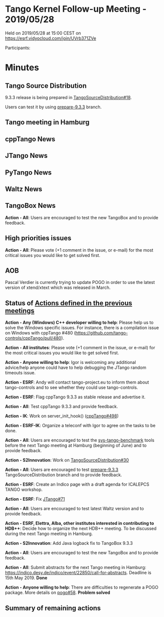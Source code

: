 # Tango Kernel Follow-up Meeting - 2019/05/28

Held on 2019/05/28 at 15:00 CEST on https://esrf.vidyocloud.com/join/UVrb371ZVe

Participants: 


# Minutes

## Tango Source Distribution

9.3.3 release is being prepared in [TangoSourceDistribution#18](https://github.com/tango-controls/TangoSourceDistribution/pull/18).

Users can test it by using [prepare-9.3.3](https://github.com/tango-controls/TangoSourceDistribution/tree/prepare-9.3.3) branch.

## Tango meeting in Hamburg

## cppTango News

## JTango News

## PyTango News

## Waltz News

## TangoBox News

**Action - All**: Users are encouraged to test the new TangoBox and to provide feedback.

## High priorities issues

**Action - All**: Please vote (+1 comment in the issue, or e-mail) for the most critical issues you would 
like to get solved first.

## AOB

Pascal Verdier is currently trying to update POGO in order to use the latest version of xtend/xtext which was released in March.

## Status of [Actions defined in the previous meetings](https://github.com/tango-controls/tango-kernel-followup/blob/master/2019-05-09/Minutes.md#summary-of-remaining-actions)

**Action - Any (Windows) C++ developer willing to help**: Please help us to solve the Windows specific issues. For 
instance, there is a compilation issue on Windows with cppTango #480 (https://github.com/tango-controls/cppTango/pull/480).

**Action - All institutes**: Please vote (+1 comment in the issue, or e-mail) for the most critical issues you would 
like to get solved first.

**Action - Anyone willing to help**: Igor is welcoming any additional advice/help anyone could have to help debugging 
the JTango random timeouts issue.

**Action - ESRF**: Andy will contact tango-project.eu to inform them about tango-controls and to see whether they could 
use tango-controls.

**Action - ESRF**: Flag cppTango 9.3.3 as stable release and advertise it.

**Action - All**: Test cppTango 9.3.3 and provide feedback.

**Action - IK**: Work on server_init_hook() ([cppTango#498](https://github.com/tango-controls/cppTango/issues/498))

**Action - ESRF-IK**: Organize a teleconf with Igor to agree on the tasks to be done.

**Action - All**: Users are encouraged to test the [sys-tango-benchmark](https://github.com/tango-controls/sys-tango-benchmark) tools before the next Tango meeting at Hamburg (beginning of June) and to provide feedback.

**Action - S2Innovation**: Work on [TangoSourceDistribution#30](https://github.com/tango-controls/TangoSourceDistribution/issues/30)

**Action - All**: Users are encouraged to test [prepare-9.3.3](https://github.com/tango-controls/TangoSourceDistribution/tree/prepare-9.3.3) TangoSourceDistribution branch and to provide feedback.

**Action - ESRF**: Create an Indico page with a draft agenda for ICALEPCS TANGO workshop.

**Action - ESRF**: Fix [JTango#71](https://github.com/tango-controls/JTango/issues/71)

**Action - All**: Users are encouraged to test latest Waltz version and to provide feedback.

**Action - ESRF, Elettra, Alba, other institutes interested in contributing to HDB++**: Decide how to organize the next HDB++ meeting. To be discussed during the next Tango meeting in Hamburg.

**Action - S2Innovation**: Add Java logback fix to TangoBox 9.3.3

**Action - All**: Users are encouraged to test the new TangoBox and to provide feedback.

**Action - All**: Submit abstracts for the next Tango meeting in Hamburg: https://indico.desy.de/indico/event/22850/call-for-abstracts. Deadline is 15th May 2019. **Done**

**Action - Anyone willing to help**: There are difficulties to regenerate a POGO package. More details on [pogo#58](https://github.com/tango-controls/pogo/issues/58). **Problem solved**

## Summary of remaining actions


